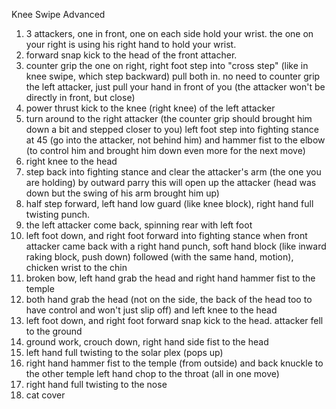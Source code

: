 Knee Swipe Advanced

1. 3 attackers, one in front, one on each side hold your wrist.  the one on your right is using his right hand to hold your wrist.
2. forward snap kick to the head of the front attacher.
3. counter grip the one on right, right foot step into "cross step" (like in knee swipe, which step backward)
  pull both in.  no need to counter grip the left attacker, just pull your hand in front of you (the attacker won't be directly in front, but close)
4. power thrust kick to the knee (right knee) of the left attacker
5. turn around to the right attacker (the counter grip should brought him down a bit and stepped closer to you)
  left foot step into fighting stance at 45 (go into the attacker, not behind him)
  and hammer fist to the elbow (to control him and brought him down even more for the next move)
6. right knee to the head
7. step back into fighting stance and clear the attacker's arm (the one you are holding) by outward parry
  this will open up the attacker (head was down but the swing of his arm brought him up)
8. half step forward, left hand low guard (like knee block), right hand full twisting punch.
9. the left attacker come back, spinning rear with left foot
10. left foot down, and right foot forward into fighting stance when front attacker came back with a right hand punch,
  soft hand block (like inward raking block, push down) followed (with the same hand, motion), chicken wrist to the chin 
11. broken bow, left hand grab the head and right hand hammer fist to the temple
12. both hand grab the head (not on the side, the back of the head too to have control and won't just slip off) and left knee to the head
13. left foot down, and right foot forward snap kick to the head.  attacker fell to the ground
14. ground work, crouch down, right hand side fist to the head
15. left hand full twisting to the solar plex (pops up)
16. right hand hammer fist to the temple (from outside) and back knuckle to the other temple 
  left hand chop to the throat (all in one move)
17. right hand full twisting to the nose
18. cat cover
